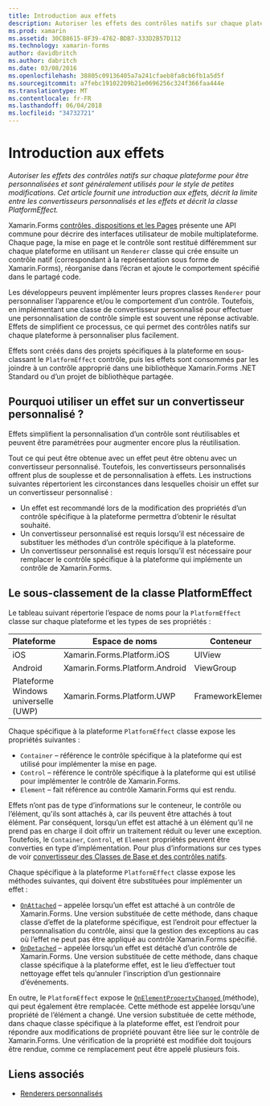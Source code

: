 ```yaml
---
title: Introduction aux effets
description: Autoriser les effets des contrôles natifs sur chaque plateforme pour être personnalisées et sont généralement utilisés pour le style de petites modifications. Cet article fournit une introduction aux effets, décrit la limite entre les convertisseurs personnalisés et les effets et décrit la classe PlatformEffect.
ms.prod: xamarin
ms.assetid: 30CB8615-8F39-4762-BDB7-333D2B57D112
ms.technology: xamarin-forms
author: davidbritch
ms.author: dabritch
ms.date: 03/08/2016
ms.openlocfilehash: 38805c09136405a7a241cfaeb8fa8cb6fb1a5d5f
ms.sourcegitcommit: a7febc19102209b21e0696256c324f366faa444e
ms.translationtype: MT
ms.contentlocale: fr-FR
ms.lasthandoff: 06/04/2018
ms.locfileid: "34732721"
---
```

# <a name="introduction-to-effects"></a>Introduction aux effets

_Autoriser les effets des contrôles natifs sur chaque plateforme pour être personnalisées et sont généralement utilisés pour le style de petites modifications. Cet article fournit une introduction aux effets, décrit la limite entre les convertisseurs personnalisés et les effets et décrit la classe PlatformEffect._

Xamarin.Forms [contrôles, dispositions et les Pages](~/xamarin-forms/user-interface/controls/index.md) présente une API commune pour décrire des interfaces utilisateur de mobile multiplateforme. Chaque page, la mise en page et le contrôle sont restitué différemment sur chaque plateforme en utilisant un `Renderer` classe qui crée ensuite un contrôle natif (correspondant à la représentation sous forme de Xamarin.Forms), réorganise dans l’écran et ajoute le comportement spécifié dans le partagé code.

Les développeurs peuvent implémenter leurs propres classes `Renderer` pour personnaliser l’apparence et/ou le comportement d’un contrôle. Toutefois, en implémentant une classe de convertisseur personnalisé pour effectuer une personnalisation de contrôle simple est souvent une réponse activable. Effets de simplifient ce processus, ce qui permet des contrôles natifs sur chaque plateforme à personnaliser plus facilement.

Effets sont créés dans des projets spécifiques à la plateforme en sous-classant le `PlatformEffect` contrôle, puis les effets sont consommés par les joindre à un contrôle approprié dans une bibliothèque Xamarin.Forms .NET Standard ou d’un projet de bibliothèque partagée.

## <a name="why-use-an-effect-over-a-custom-renderer"></a>Pourquoi utiliser un effet sur un convertisseur personnalisé ?

Effets simplifient la personnalisation d’un contrôle sont réutilisables et peuvent être paramétrées pour augmenter encore plus la réutilisation.

Tout ce qui peut être obtenue avec un effet peut être obtenu avec un convertisseur personnalisé. Toutefois, les convertisseurs personnalisés offrent plus de souplesse et de personnalisation à effets. Les instructions suivantes répertorient les circonstances dans lesquelles choisir un effet sur un convertisseur personnalisé :

- Un effet est recommandé lors de la modification des propriétés d’un contrôle spécifique à la plateforme permettra d’obtenir le résultat souhaité.
- Un convertisseur personnalisé est requis lorsqu’il est nécessaire de substituer les méthodes d’un contrôle spécifique à la plateforme.
- Un convertisseur personnalisé est requis lorsqu’il est nécessaire pour remplacer le contrôle spécifique à la plateforme qui implémente un contrôle de Xamarin.Forms.

## <a name="subclassing-the-platformeffect-class"></a>Le sous-classement de la classe PlatformEffect

Le tableau suivant répertorie l’espace de noms pour la `PlatformEffect` classe sur chaque plateforme et les types de ses propriétés :

|Plateforme|Espace de noms|Conteneur|Contrôle|
|--- |--- |--- |--- |
|iOS|Xamarin.Forms.Platform.iOS|UIView|UIView|
|Android|Xamarin.Forms.Platform.Android|ViewGroup|Vue|
|Plateforme Windows universelle (UWP)|Xamarin.Forms.Platform.UWP|FrameworkElement|FrameworkElement|

Chaque spécifique à la plateforme `PlatformEffect` classe expose les propriétés suivantes :

- `Container` – référence le contrôle spécifique à la plateforme qui est utilisé pour implémenter la mise en page.
- `Control` – référence le contrôle spécifique à la plateforme qui est utilisé pour implémenter le contrôle de Xamarin.Forms.
- `Element` – fait référence au contrôle Xamarin.Forms qui est rendu.

Effets n’ont pas de type d’informations sur le conteneur, le contrôle ou l’élément, qu'ils sont attachés à, car ils peuvent être attachés à tout élément. Par conséquent, lorsqu’un effet est attaché à un élément qu’il ne prend pas en charge il doit offrir un traitement réduit ou lever une exception. Toutefois, le `Container`, `Control`, et `Element` propriétés peuvent être converties en type d’implémentation. Pour plus d’informations sur ces types de voir [convertisseur des Classes de Base et des contrôles natifs](~/xamarin-forms/app-fundamentals/custom-renderer/renderers.md).

Chaque spécifique à la plateforme `PlatformEffect` classe expose les méthodes suivantes, qui doivent être substituées pour implémenter un effet :

- [`OnAttached`](https://developer.xamarin.com/api/member/Xamarin.Forms.Effect.OnAttached()/) – appelée lorsqu’un effet est attaché à un contrôle de Xamarin.Forms. Une version substituée de cette méthode, dans chaque classe d’effet de la plateforme spécifique, est l’endroit pour effectuer la personnalisation du contrôle, ainsi que la gestion des exceptions au cas où l’effet ne peut pas être appliqué au contrôle Xamarin.Forms spécifié.
- [`OnDetached`](https://developer.xamarin.com/api/member/Xamarin.Forms.Effect.OnDetached()/) – appelée lorsqu’un effet est détaché d’un contrôle de Xamarin.Forms. Une version substituée de cette méthode, dans chaque classe spécifique à la plateforme effet, est le lieu d’effectuer tout nettoyage effet tels qu’annuler l’inscription d’un gestionnaire d’événements.

En outre, le `PlatformEffect` expose le [ `OnElementPropertyChanged` ](https://developer.xamarin.com/api/member/Xamarin.Forms.PlatformEffect%3CTContainer,TControl%3E.OnElementPropertyChanged/p/System.ComponentModel.PropertyChangedEventArgs/) (méthode), qui peut également être remplacée. Cette méthode est appelée lorsqu’une propriété de l’élément a changé. Une version substituée de cette méthode, dans chaque classe spécifique à la plateforme effet, est l’endroit pour répondre aux modifications de propriété pouvant être liée sur le contrôle de Xamarin.Forms. Une vérification de la propriété est modifiée doit toujours être rendue, comme ce remplacement peut être appelé plusieurs fois.


## <a name="related-links"></a>Liens associés

- [Renderers personnalisés](~/xamarin-forms/app-fundamentals/custom-renderer/index.md)
